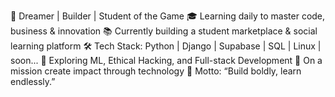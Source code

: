 🚀 Dreamer | Builder | Student of the Game
🎓 Learning daily to master code, business & innovation
📚 Currently building a student marketplace & social learning platform
🛠️ Tech Stack: Python | Django  | Supabase | SQL | Linux | soon...
🤖 Exploring ML, Ethical Hacking, and Full-stack Development
📍 On a mission create impact through technology
🌱 Motto: “Build boldly, learn endlessly.”

<!---
saitheking123/saitheking123 is a ✨ special ✨ repository because its `README.md` (this file) appears on your GitHub profile.
You can click the Preview link to take a look at your changes.
--->
